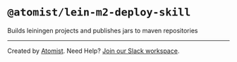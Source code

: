 # `@atomist/lein-m2-deploy-skill`

<!---atomist-skill-readme:start--->

Builds leiningen projects and publishes jars to maven repositories

<!---atomist-skill-readme:end--->

---

Created by [Atomist][atomist]. Need Help? [Join our Slack workspace][slack].

[atomist]: https://atomist.com/ "Atomist - How Teams Deliver Software"
[slack]: https://join.atomist.com/ "Atomist Community Slack"
